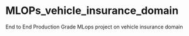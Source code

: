# MLOPs_vehicle_insurance_domain
End to End Production Grade MLops project on vehicle insurance domain
